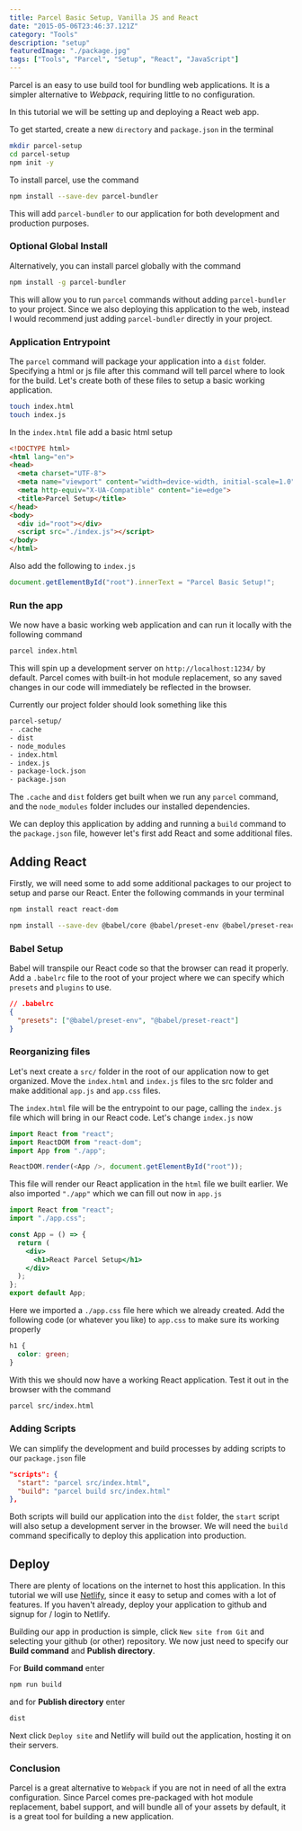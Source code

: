 ```yaml
---
title: Parcel Basic Setup, Vanilla JS and React
date: "2015-05-06T23:46:37.121Z"
category: "Tools"
description: "setup"
featuredImage: "./package.jpg"
tags: ["Tools", "Parcel", "Setup", "React", "JavaScript"]
---
```


Parcel is an easy to use build tool for bundling web applications. It is a simpler alternative to *Webpack*, requiring little to no configuration. 

In this tutorial we will be setting up and deploying a React web app.

To get started, create a new `directory` and `package.json` in the terminal

```bash
mkdir parcel-setup
cd parcel-setup
npm init -y
```

To install parcel, use the command

```bash
npm install --save-dev parcel-bundler
```

This will add `parcel-bundler` to our application for both development and production purposes. 

### Optional Global Install
Alternatively, you can install parcel globally with the command

```bash
npm install -g parcel-bundler
```

This will allow you to run `parcel` commands without adding `parcel-bundler` to your project. Since we also deploying this application to the web, instead I would recommend just adding `parcel-bundler` directly in your project.

### Application Entrypoint

The `parcel` command will package your application into a `dist` folder. Specifying a html or js file after this command will tell parcel where to look for the build. Let's create both of these files to setup a basic working application.

```bash
touch index.html
touch index.js
```

In the `index.html` file add a basic html setup

```html
<!DOCTYPE html>
<html lang="en">
<head>
  <meta charset="UTF-8">
  <meta name="viewport" content="width=device-width, initial-scale=1.0">
  <meta http-equiv="X-UA-Compatible" content="ie=edge">
  <title>Parcel Setup</title>
</head>
<body>
  <div id="root"></div>
  <script src="./index.js"></script>
</body>
</html>
```

Also add the following to `index.js` 

```javascript
document.getElementById("root").innerText = "Parcel Basic Setup!";
```

### Run the app

We now have a basic working web application and can run it locally with the following command

```bash
parcel index.html
```

This will spin up a development server on `http://localhost:1234/` by default. Parcel comes with built-in hot module replacement, so any saved changes in our code will immediately be reflected in the browser.

Currently our project folder should look something like this

```bash
parcel-setup/
- .cache
- dist
- node_modules
- index.html
- index.js
- package-lock.json
- package.json
```

The `.cache` and `dist` folders get built when we run any `parcel` command, and the `node_modules` folder includes our installed dependencies.

We can deploy this application by adding and running a `build` command to the `package.json` file, however let's first add React and some additional files.

## Adding React
Firstly, we will need some to add some additional packages to our project to setup and parse our React. Enter the following commands in your terminal

```bash
npm install react react-dom
```

```bash
npm install --save-dev @babel/core @babel/preset-env @babel/preset-react
```

### Babel Setup
Babel will transpile our React code so that the browser can read it properly. Add a `.babelrc` file to the root of your project where we can specify which `presets` and `plugins` to use. 

```JSON
// .babelrc
{
  "presets": ["@babel/preset-env", "@babel/preset-react"]
}
```

### Reorganizing files

Let's next create a `src/` folder in the root of our application now to get organized. Move the `index.html` and `index.js` files to the src folder and make additional `app.js` and `app.css` files.

The `index.html` file will be the entrypoint to our page, calling the `index.js` file which will bring in our React code. Let's change `index.js` now

```javascript
import React from "react";
import ReactDOM from "react-dom";
import App from "./app";

ReactDOM.render(<App />, document.getElementById("root"));
```

This file will render our React application in the `html` file we built earlier. We also imported `"./app"` which we can fill out now in `app.js`

```jsx
import React from "react";
import "./app.css";

const App = () => {
  return (
    <div>
      <h1>React Parcel Setup</h1>
    </div>
  );
};
export default App;
```
Here we imported a `./app.css` file here which we already created. Add the following code (or whatever you like) to `app.css` to make sure its working properly

```css
h1 {
  color: green;
}
```

With this we should now have a working React application. Test it out in the browser with the command

```bash
parcel src/index.html
```

### Adding Scripts
We can simplify the development and build processes by adding scripts to our `package.json` file

```JSON
"scripts": {
  "start": "parcel src/index.html",
  "build": "parcel build src/index.html"
},
```

Both scripts will build our application into the `dist` folder, the `start` script will also setup a development server in the browser. We will need the `build` command specifically to deploy this application into production.

## Deploy
There are plenty of locations on the internet to host this application. In this tutorial we will use [Netlify](https://www.netlify.com/), since it easy to setup and comes with a lot of features. If you haven't already, deploy your application to github and signup for / login to Netlify.

Building our app in production is simple, click `New site from Git` and selecting your github (or other) repository. We now just need to specify our **Build command** and **Publish directory**.

For **Build command** enter
```bash
npm run build
```
and for **Publish directory** enter
```bash
dist
```

Next click `Deploy site` and Netlify will build out the application, hosting it on their servers.

### Conclusion

Parcel is a great alternative to `Webpack` if you are not in need of all the extra configuration. Since Parcel comes pre-packaged with hot module replacement, babel support, and will bundle all of your assets by default, it is a great tool for building a new application.


